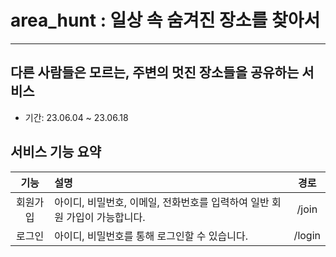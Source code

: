 # area_hunt : 일상 속 숨겨진 장소를 찾아서
---
## 다른 사람들은 모르는, 주변의 멋진 장소들을 공유하는 서비스<br>
- 기간: 23.06.04 ~ 23.06.18

## 서비스 기능 요약

|기능|설명|경로|
| :---: | :--- | :---: |
|회원가입|아이디, 비밀번호, 이메일, 전화번호를 입력하여 일반 회원 가입이 가능합니다.|/join|
|로그인|아이디, 비밀번호를 통해 로그인할 수 있습니다.|/login|
